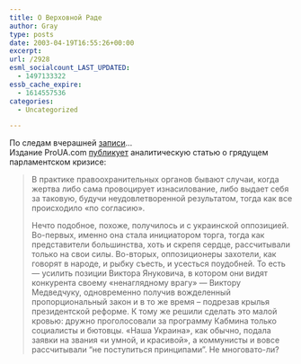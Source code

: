 ```yaml
---
title: О Верховной Раде
author: Gray
type: posts
date: 2003-04-19T16:55:26+00:00
excerpt:
url: /2928
esml_socialcount_LAST_UPDATED:
  - 1497133322
essb_cache_expire:
  - 1614557536
categories:
  - Uncategorized

---
```








По следам вчерашней <a href="http://www.searchengines.ru/blog/archives/000712.html" target="_blank">записи</a>&#8230;  
Издание ProUA.com <a href="http://www.proua.com/?do=articles&#038;cat=1&#038;id=13642" target="_blank">публикует</a> аналитическую статью о грядущем парламентском кризисе:

> В практике правоохранительных органов бывают случаи, когда жертва либо сама провоцирует изнасилование, либо выдает себя за таковую, будучи неудовлетворенной результатом, тогда как все происходило &#171;по согласию&#187;. 
> 
> Нечто подобное, похоже, получилось и с украинской оппозицией. Во-первых, именно она стала инициатором торга, тогда как представители большинства, хоть и скрепя сердце, рассчитывали только на свои силы. Во-вторых, оппозиционеры захотели, как говорят в народе, и рыбку съесть, и усесться поудобней. То есть &#8212; усилить позиции Виктора Януковича, в котором они видят конкурента своему &#171;ненаглядному врагу&#187; &#8212; Виктору Медведчуку, одновременно получив вожделенный пропорциональный закон и в то же время – подрезав крылья президентской реформе. К тому же решили сделать это малой кровью: дружно проголосовали за программу Кабмина только социалисты и бютовцы. &#171;Наша Украина&#187;, как обычно, подала заявки на звания &#171;и умной, и красивой&#187;, а коммунисты и вовсе рассчитывали “не поступиться принципами”. Не многовато-ли?